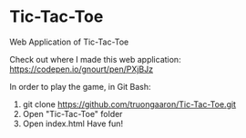 # Tic-Tac-Toe
Web Application of Tic-Tac-Toe

Check out where I made this web application: https://codepen.io/gnourt/pen/PXjBJz

In order to play the game, in Git Bash:
1) git clone https://github.com/truongaaron/Tic-Tac-Toe.git
2) Open "Tic-Tac-Toe" folder
3) Open index.html
Have fun!
